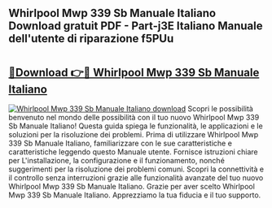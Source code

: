 ## Whirlpool Mwp 339 Sb Manuale Italiano Download gratuit PDF - Part-j3E Italiano Manuale dell'utente di riparazione f5PUu

# <h2><a href="http://dfejlfd.blite.top/?on=Whirlpool+Mwp+339+Sb+Manuale+Italiano">🔗Download 👉🔴 Whirlpool Mwp 339 Sb Manuale Italiano</a></h2>

[![Whirlpool Mwp 339 Sb Manuale Italiano download](https://i.imgur.com/lujVjoI.png)](http://dfejlfd.blite.top/?on=Whirlpool+Mwp+339+Sb+Manuale+Italiano)
Scopri le possibilità benvenuto nel mondo delle possibilità con il tuo nuovo Whirlpool Mwp 339 Sb Manuale Italiano! Questa guida spiega le funzionalità, le applicazioni e le soluzioni per la risoluzione dei problemi. Prima di utilizzare Whirlpool Mwp 339 Sb Manuale Italiano, familiarizzare con le sue caratteristiche e caratteristiche leggendo questo Manuale utente. Fornisce istruzioni chiare per L'installazione, la configurazione e il funzionamento, nonché suggerimenti per la risoluzione dei problemi comuni. Scopri la connettività e il controllo senza interruzioni grazie alle funzionalità avanzate del tuo nuovo Whirlpool Mwp 339 Sb Manuale Italiano. Grazie per aver scelto Whirlpool Mwp 339 Sb Manuale Italiano. Apprezziamo la tua fiducia e il tuo supporto.
